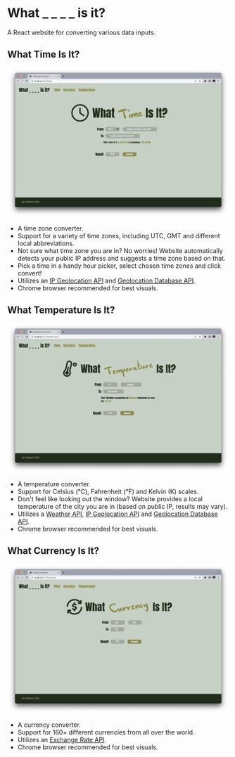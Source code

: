 # What _ _ _ _ is it?

A React website for converting various data inputs.

## What Time Is It?

![Time zone converter example](./images/time-converter-window.png)

- A time zone converter.
- Support for a variety of time zones, including UTC, GMT and different local abbreviations.
- Not sure what time zone you are in? No worries! Website automatically detects your public IP address and suggests a time zone based on that.
- Pick a time in a handy hour picker, select chosen time zones and click convert!
- Utilizes an [IP Geolocation API](https://ip-api.com) and [Geolocation Database API](https://geolocation-db.com).
- Chrome browser recommended for best visuals.


## What Temperature Is It?

![Temperature converter example](./images/temperature-converter-window.png)

- A temperature converter.
- Support for Celsius (°C), Fahrenheit (°F) and Kelvin (K) scales.
- Don't feel like looking out the window? Website provides a local temperature of the city you are in (based on public IP, results may vary).
- Utilizes a [Weather API](https://open-meteo.com), [IP Geolocation API](https://ip-api.com) and [Geolocation Database API](https://geolocation-db.com).
- Chrome browser recommended for best visuals.


## What Currency Is It?

![Currency converter example](./images/currency-converter-window.png)

- A currency converter.
- Support for 160+ different currencies from all over the world.
- Utilizes an [Exchange Rate API](https://www.exchangerate-api.com).
- Chrome browser recommended for best visuals.
